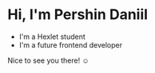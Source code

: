 # Hi, I'm Pershin Daniil

- I'm a Hexlet student
- I'm a future frontend developer

Nice to see you there! :relaxed:
